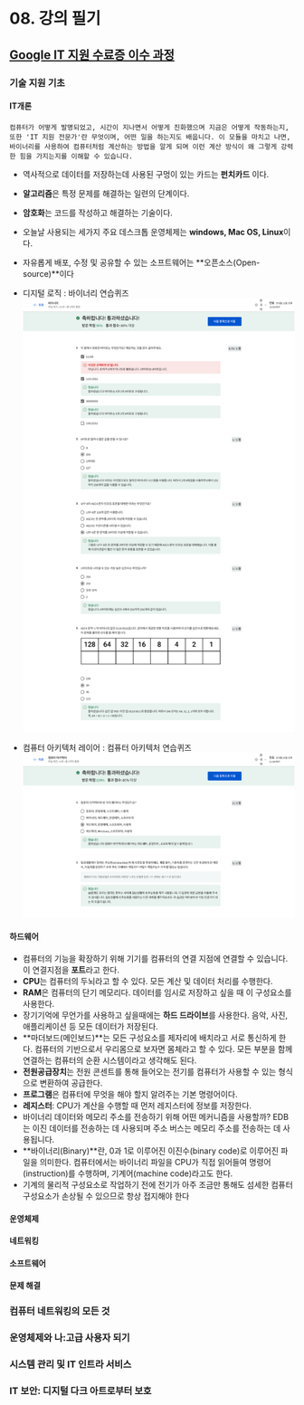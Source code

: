 # 08. 강의 필기

## [Google IT 지원 수료증 이수 과정](https://www.coursera.org/programs/deloitte-p-8c5ra/professional-certificates/google-it-support-korean?collectionId=vTNAw)

### 기술 지원 기초

#### IT개론

    컴퓨터가 어떻게 발명되었고, 시간이 지나면서 어떻게 진화했으며 지금은 어떻게 작동하는지, 또한 'IT 지원 전문가'란 무엇이며, 어떤 일을 하는지도 배웁니다. 이 모듈을 마치고 나면, 바이너리를 사용하여 컴퓨터처럼 계산하는 방법을 알게 되며 이런 계산 방식이 왜 그렇게 강력한 힘을 가지는지를 이해할 수 있습니다.

- 역사적으로 데이터를 저장하는데 사용된 구멍이 있는 카드는 **펀치카드** 이다.
- **알고리즘**은 특정 문제를 해결하는 일련의 단계이다.
- **암호화**는 코드를 작성하고 해결하는 기술이다.
- 오늘날 사용되는 세가지 주요 데스크톱 운영체제는 **windows, Mac OS, Linux**이다.
- 자유롭게 배포, 수정 및 공유할 수 있는 소프트웨어는 **오픈소스(Open-source)**이다

- 디지털 로직 : 바이너리 연습퀴즈
  <img src="img/바이너리 연습퀴즈.jpg" alt="바이너리 연습퀴즈">

- 컴퓨터 아키텍처 레이어 : 컴퓨터 아키텍처 연습퀴즈
  <img src="img/컴퓨터 아키텍처 연습퀴즈.jpg" alt="컴퓨터 아키텍처 연습퀴즈">

#### 하드웨어

- 컴퓨터의 기능을 확장하기 위해 기기를 컴퓨터의 연결 지점에 연결할 수 있습니다. 이 연결지점을 **포트**라고 한다.
- **CPU**는 컴퓨터의 두뇌라고 할 수 있다. 모든 계산 및 데이터 처리를 수행한다.
- **RAM**은 컴퓨터의 단기 메모리다. 데이터를 임시로 저장하고 싶을 때 이 구성요소를 사용한다.
- 장기기억에 무언가를 사용하고 싶을때에는 **하드 드라이브**를 사용한다. 음악, 사진, 애플리케이션 등 모든 데이터가 저장된다.
- **마더보드(메인보드)**는 모든 구성요소를 제자리에 배치라고 서로 통신하게 한다. 컴퓨터의 기반으로서 우리몸으로 보자면 몸체라고 할 수 있다. 모든 부분을 함께 연결하는 컴퓨터의 순환 시스템이라고 생각해도 된다.
- **전원공급장치**는 전원 콘센트를 통해 들어오는 전기를 컴퓨터가 사용할 수 있는 형식으로 변환하여 공급한다.
- **프로그램**은 컴퓨터에 무엇을 해야 할지 알려주는 기본 명령어이다.
- **레지스터**: CPU가 계산을 수행할 때 먼저 레지스터에 정보를 저장한다.
- 바이너리 데이터와 메모리 주소를 전송하기 위해 어떤 메커니즘을 사용할까? EDB는 이진 데이터를 전송하는 데 사용되며 주소 버스는 메모리 주소를 전송하는 데 사용됩니다.
- **바이너리(Binary)**란, 0과 1로 이루어진 이진수(binary code)로 이루어진 파일을 의미한다. 컴퓨터에서는 바이너리 파일을 CPU가 직접 읽어들여 명령어(instruction)를 수행하며, 기계어(machine code)라고도 한다.
- 기계의 물리적 구성요소로 작업하기 전에 전기가 아주 조금만 통해도 섬세한 컴퓨터 구성요소가 손상될 수 있으므로 항상 접지해야 한다

#### 운영체제

#### 네트워킹

#### 소프트웨어

#### 문제 해결

### 컴퓨터 네트워킹의 모든 것

### 운영체제와 나:고급 사용자 되기

### 시스템 관리 및 IT 인트라 서비스

### IT 보안: 디지털 다크 아트로부터 보호
